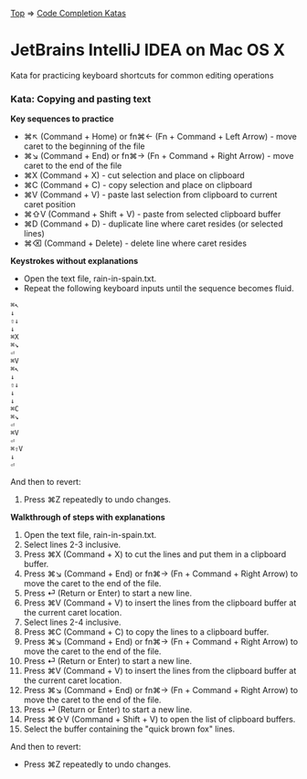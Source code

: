 [Top](README.md) => [Code Completion Katas](ij-osx-code-completion.md)

# JetBrains IntelliJ IDEA on Mac OS X

Kata for practicing keyboard shortcuts for common editing operations

### Kata: Copying and pasting text

**Key sequences to practice**

- ⌘↖︎ (Command + Home) or fn⌘← (Fn + Command + Left Arrow) - move caret to the beginning of the file
- ⌘↘︎ (Command + End) or fn⌘→ (Fn + Command + Right Arrow) - move caret to the end of the file
- ⌘X (Command + X) - cut selection and place on clipboard
- ⌘C (Command + C) - copy selection and place on clipboard
- ⌘V (Command + V) - paste last selection from clipboard to current caret position
- ⌘⇧V (Command + Shift + V) - paste from selected clipboard buffer
- ⌘D (Command + D) - duplicate line where caret resides (or selected lines)
- ⌘⌫ (Command + Delete) - delete line where caret resides

**Keystrokes without explanations**

- Open the text file, rain-in-spain.txt.
- Repeat the following keyboard inputs until the sequence becomes fluid.
```
⌘↖︎
↓
⇧↓
↓
⌘X
⌘↘︎
⏎
⌘V
⌘↖︎
↓
⇧↓
↓
↓
⌘C
⌘↘︎
⏎
⌘V
⏎
⌘⇧V
↓
⏎
```

And then to revert:

1. Press ⌘Z repeatedly to undo changes.

**Walkthrough of steps with explanations**

1. Open the text file, rain-in-spain.txt.
1. Select lines 2-3 inclusive.
1. Press ⌘X (Command + X) to cut the lines and put them in a clipboard buffer.
1. Press ⌘↘︎ (Command + End) or fn⌘→ (Fn + Command + Right Arrow) to move the caret to the end of the file.
1. Press ⏎ (Return or Enter) to start a new line.
1. Press ⌘V (Command + V) to insert the lines from the clipboard buffer at the current caret location.
1. Select lines 2-4 inclusive.
1. Press ⌘C (Command + C) to copy the lines to a clipboard buffer.
1. Press ⌘↘︎ (Command + End) or fn⌘→ (Fn + Command + Right Arrow) to move the caret to the end of the file.
1. Press ⏎ (Return or Enter) to start a new line.
1. Press ⌘V (Command + V) to insert the lines from the clipboard buffer at the current caret location.
1. Press ⌘↘︎ (Command + End) or fn⌘→ (Fn + Command + Right Arrow) to move the caret to the end of the file.
1. Press ⏎ (Return or Enter) to start a new line.
1. Press ⌘⇧V (Command + Shift + V) to open the list of clipboard buffers.
1. Select the buffer containing the "quick brown fox" lines.

And then to revert:

- Press ⌘Z repeatedly to undo changes.

